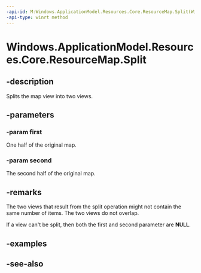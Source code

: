 ----api-id: M:Windows.ApplicationModel.Resources.Core.ResourceMap.Split(Windows.Foundation.Collections.IMapView{System.String,Windows.ApplicationModel.Resources.Core.NamedResource}@,Windows.Foundation.Collections.IMapView{System.String,Windows.ApplicationModel.Resources.Core.NamedResource}@)
-api-type: winrt method
---<!-- Method syntaxpublic void Split(Windows.Foundation.Collections.IMapView<System.String, Windows.ApplicationModel.Resources.Core.NamedResource> first, Windows.Foundation.Collections.IMapView<System.String, Windows.ApplicationModel.Resources.Core.NamedResource> second)--># Windows.ApplicationModel.Resources.Core.ResourceMap.Split## -descriptionSplits the map view into two views.## -parameters### -param firstOne half of the original map.### -param secondThe second half of the original map.## -remarksThe two views that result from the split operation might not contain the same number of items. The two views do not overlap.If a view can't be split, then both the first and second parameter are **NULL**.## -examples## -see-also
